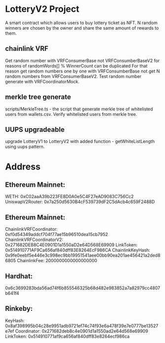 # LotteryV2 Project
A smart contract which allows users to buy lottery ticket as NFT. 
N random winners are chosen by the owner and share the same amount of rewards to them.

## chainlink VRF

Get random number with VRFConsumerBase not VRFConsumberBaseV2 for reasons of randomWords[] % WinnerCount can be duplicated
For that reason get random numbers one by one with VRFConsumberBase not get N random numbers from VRFConsumerBaseV2.
Test random number generate with VRFCoordinatorMock.

## merkle tree generate

scripts/MerkleTree.ts - the script that generate merkle tree of whitelisted users from wallets.csv.
Verify whitelisted users from merkle tree.

## UUPS upgradeable

upgrade LotteryV1 to LotteryV2 with added function - getWhiteListLength
using uups pattern.


# Address

## Ethereum Mainnet:
WETH: 0xC02aaA39b223FE8D0A0e5C4F27eAD9083C756Cc2
UniswapV2Router: 0x7a250d5630B4cF539739dF2C5dAcb4c659F2488D

## Ethereum Mainnet:
ChainlinkVRFCoordinator: 0xf0d54349addcf704f77ae15b96510dea15cb7952
ChainlinkVRFCoordinatorV2: 0x271682DEB8C4E0901D1a1550aD2e64D568E69909
LinkToken: 0x514910771AF9Ca656af840dff83E8264EcF986CA
ChainlinkKeyHash: 0x9fe0eebf5e446e3c998ec9bb19951541aee00bb90ea201ae456421a2ded86805
ChainlinkFee: 2000000000000000000

## Hardhat:
0x6c3699283bda56ad74f6b855546325b68d482e983852a7a82979cc4807b641f4

## Rinkeby:
KeyHash: 0x8af398995b04c28e9951adb9721ef74c74f93e6a478f39e7e0777be13527e7ef
Coordinator: 0x271682deb8c4e0901d1a1550ad2e64d568e69909
LinkToken: 0x514910771af9ca656af840dff83e8264ecf986ca
